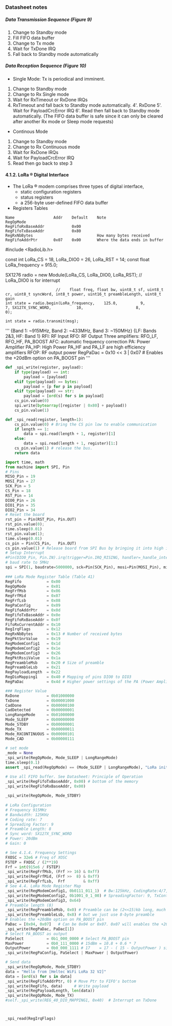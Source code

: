 ### Datasheet notes
##### Data Transmission Sequence (Figure 9)
1. Change to Standby mode
2. Fill FIFO data buffer
3. Change to Tx mode
4. Wait for TxDone IRQ
5. Fall back to Standby mode automatically 
##### Data Reception Sequence (Figure 10)
* Single Mode: Tx is periodical and imminent.
1. Change to Standby mode 
2. Change to Rx Single mode
3. Wait for RxTimeout or RxDone IRQs
4. RxTimeout and fall back to Standby mode automatically. 
4'. RxDone 
5'. Wait for PayloadCrcError IRQ
6'. Read then fall back to Standby mode automatically. (The FIFO data buffer is safe since it can only be cleared after another Rx mode or Sleep mode requests)
* Continous Mode
1. Change to Standby mode
2. Change to Rx Continuous mode
3. Wait for RxDone IRQs
4. Wait for PayloadCrcError IRQ
5. Read then go back to step 3 
#### 4.1.2. LoRa ® Digital Interface
* The LoRa ® modem comprises three types of digital interface, 
  * static configuration registers 
  * status registers 
  * a 256-byte user-defined FIFO data buffer
* Registers Tables 
```
Name                 Addr    Default    Note
RegOpMode
RegFifoRxBaseAddr            0x00 
RegFifoTxBaseAddr            0x80 
RegRxNbBytes                            How many bytes received
RegFifoAddrPtr       0x07    0x00       Where the data ends in buffer
``` 

#include <RadioLib.h>  

const int LoRa_CS = 18, LoRa_DIO0 = 26, LoRa_RST = 14;
const float LoRa_frequency = 915.0;    

SX1276 radio = new Module(LoRa_CS, LoRa_DIO0, LoRa_RST);  // LoRa_DIO0 is for interrupt  
 
                          //    float freq, float bw, uint8_t sf, uint8_t cr, uint8_t syncWord, int8_t power, uint16_t preambleLength, uint8_t gain
    int state = radio.begin(LoRa_frequency,    125.0,          9,          7, SX127X_SYNC_WORD,           10,                       8,            0); 
     
    int state = radio.transmit(msg);   

'''
{Band 1: ~915MHz, Band 2: ~433MHz, Band 3: ~150MHz}
{LF: Bands 2&3, HF: Band 1} 
RFI: RF Input 
RFO: RF Output
Three amplifiers: RFO_LF, RFO_HF, PA_BOOST
AFC: automatic frequency correction 
PA: Power Amplifier 
PA_HP: High Power
PA_HF and PA_LF are high efficiency amplifiers
RFOP: RF output power 
RegPaDac = 0x10 << 3 | 0x07 # Enables the +20dBm option on PA_BOOST pin
''' 
```python
def _spi_write(register, payload):
    if type(payload) == int:
        payload = [payload]
    elif type(payload) == bytes:
        payload = [p for p in payload]
    elif type(payload) == str:
        payload = [ord(s) for s in payload]
    cs_pin.value(0)
    spi.write(bytearray([register | 0x80] + payload))
    cs_pin.value(1)

def _spi_read(register, length=1):
    cs_pin.value(0) # Bring the CS pin low to enable communication
    if length == 1:
        data = spi.read(length + 1, register)[1]
    else:
        data = spi.read(length + 1, register)[1:]
    cs_pin.value(1) # release the bus.
    return data  

import time, math 
from machine import SPI, Pin 
# Pins
MISO_Pin = 19
MOSI_Pin = 27
SCK_Pin = 5
CS_Pin = 18
RST_Pin = 14
DIO0_Pin = 26
DIO1_Pin = 35
DIO2_Pin = 34   
# Reset the board 
rst_pin = Pin(RST_Pin, Pin.OUT)
rst_pin.value(0);  
time.sleep(0.01)
rst_pin.value(1);  
time.sleep(0.01) 
cs_pin = Pin(CS_Pin,   Pin.OUT)
cs_pin.value(1) # Release board from SPI Bus by bringing it into high impedance status.  
# Setup Interrupt
#Pin(DIO0_Pin, Pin.IN).irq(trigger=Pin.IRQ_RISING, handler=_handle_interrupt)
# baud rate to 5MHz 
spi = SPI(1, baudrate=5000000, sck=Pin(SCK_Pin), mosi=Pin(MOSI_Pin), miso=Pin(MISO_Pin))
 
### LoRa Mode Register Table (Table 41) 
RegFifo           = 0x00
RegOpMode         = 0x01
RegFrfMsb         = 0x06
RegFrfMid         = 0x07
RegFrfLsb         = 0x08
RegPaConfig       = 0x09
RegFifoAddrPtr    = 0x0d
RegFifoTxBaseAddr = 0x0e
RegFifoRxBaseAddr = 0x0f
FifoRxCurrentAddr = 0x10
RegIrqFlags       = 0x12
RegRxNbBytes      = 0x13 # Number of received bytes
RegPktSnrValue    = 0x19
RegModemConfig1   = 0x1d
RegModemConfig2   = 0x1e
RegModemConfig3   = 0x26 
RegPktRssiValue   = 0x1a
RegPreambleMsb    = 0x20 # Size of preamble
RegPreambleLsb    = 0x21
RegPayloadLength  = 0x22
RegDioMapping1    = 0x40 # Mapping of pins DIO0 to DIO3
RegPaDac          = 0x4d # Higher power settings of the PA (Power Amplifier) DAC (Digital Analog Converter)

### Register Value
RxDone            = 0b01000000 
TxDone            = 0b00001000
CadDone           = 0b00000100
CadDetected       = 0b00000001  
LongRangeMode     = 0b01000000 
Mode_SLEEP        = 0b00000000
Mode_STDBY        = 0b00000001
Mode_TX           = 0b00000011
Mode_RXCONTINUOUS = 0b00000101
Mode_CAD          = 0b00000111
 
# set mode
_mode = None
_spi_write(RegOpMode, Mode_SLEEP | LongRangeMode) 
time.sleep(0.1) 
assert _spi_read(RegOpMode) == (Mode_SLEEP | LongRangeMode), "LoRa initialization failed"

# Use all FIFO buffer. See Datasheet: Principle of Operation
_spi_write(RegFifoTxBaseAddr, 0x00) # bottom of the memory
_spi_write(RegFifoRxBaseAddr, 0x00) 
 
_spi_write(RegOpMode, Mode_STDBY)   
 
# LoRa Configuration
# Frequency 915MHz
# Bandwidth: 125KHz
# Coding rate: 7
# Spreading Factor: 9
# Preamble Length: 8
# Sync word: SX127X_SYNC_WORD
# Power: 20dBm
# Gain: 0

# See 4.1.4. Frequency Settings
FXOSC = 32e6 # Freq of XOSC
FSTEP = FXOSC / (2**19)
Frf = int(915e6 / FSTEP)
_spi_write(RegFrfMsb, (Frf >> 16) & 0xff)
_spi_write(RegFrfMid, (Frf >>  8) & 0xff)
_spi_write(RegFrfLsb,  Frf        & 0xff) 
# See 4.4. LoRa Mode Register Map  
_spi_write(RegModemConfig1, 0b0111_011_1)  # Bw:125kHz, CodingRate:4/7, ImplicitHeaderModeOn: Off
_spi_write(RegModemConfig2, 0b1001_0_1_00) # SpreadingFactor: 9, TxContinuousMode: Normal, RxPayloadCrcOn: On, SymbTimeout(9:8):0
_spi_write(RegModemConfig3, 0x64) 
# Preamble length (8)
_spi_write(RegPreambleMsb, 0x0) # Preamble can be (2<<15)kb long, much longer than payload 
_spi_write(RegPreambleLsb, 0x8) # but we just use 8-byte preamble 
# Enables the +20dBm option on PA_BOOST pin
PaDac = [0x04, 0x07]   # Can be 0x04 or 0x07. 0x07 will enables the +20dBm option on PA_BOOST pin
_spi_write(RegPaDac, PaDac[1]) 
# Select PA_BOOST as output 
PaSelect          = 0b1_000_0000 # Select PA_BOOST pin
MaxPower          = 0b0_111_0000 # 15dBm = 10.8 + 0.6 * 7 
OutputPower       = 0b0_000_1111 # 17    = 17 - ( 15 - OutputPower ) since we choose PA_BOOST pin by setting PaSelect 
_spi_write(RegPaConfig, PaSelect | MaxPower | OutputPower)

# Send data
_spi_write(RegOpMode, Mode_STDBY)   
data = "Hello from [Heltec WiFi LoRa 32 V2]"
data = [ord(s) for s in data]  
_spi_write(RegFifoAddrPtr, 0) # Move Ptr to FIFO's bottom
_spi_write(RegFifo, data)     # Write payload
_spi_write(RegPayloadLength, len(data))
_spi_write(RegOpMode, Mode_TX)
#self._spi_write(REG_40_DIO_MAPPING1, 0x40)  # Interrupt on TxDone  



_spi_read(RegIrqFlags)
```
